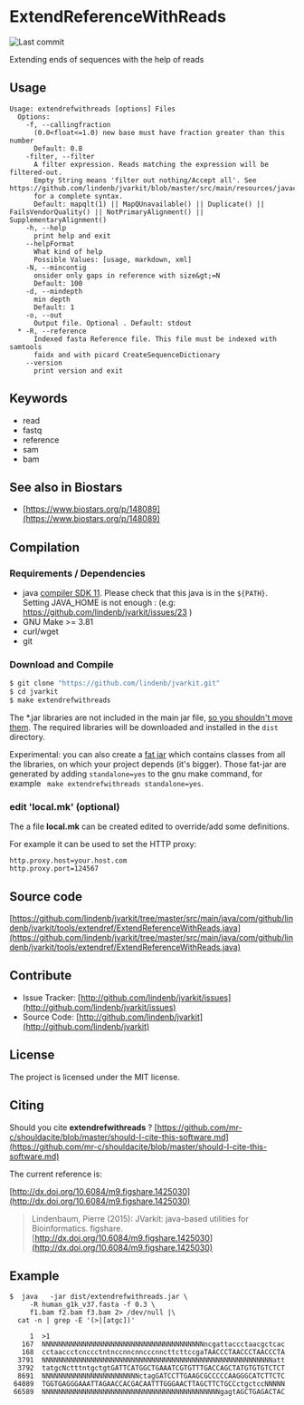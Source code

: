 # ExtendReferenceWithReads

![Last commit](https://img.shields.io/github/last-commit/lindenb/jvarkit.png)

Extending ends of sequences with the help of reads


## Usage

```
Usage: extendrefwithreads [options] Files
  Options:
    -f, --callingfraction
      (0.0<float<=1.0) new base must have fraction greater than this number
      Default: 0.8
    -filter, --filter
      A filter expression. Reads matching the expression will be filtered-out. 
      Empty String means 'filter out nothing/Accept all'. See https://github.com/lindenb/jvarkit/blob/master/src/main/resources/javacc/com/github/lindenb/jvarkit/util/bio/samfilter/SamFilterParser.jj 
      for a complete syntax.
      Default: mapqlt(1) || MapQUnavailable() || Duplicate() || FailsVendorQuality() || NotPrimaryAlignment() || SupplementaryAlignment()
    -h, --help
      print help and exit
    --helpFormat
      What kind of help
      Possible Values: [usage, markdown, xml]
    -N, --mincontig
      onsider only gaps in reference with size&gt;=N
      Default: 100
    -d, --mindepth
      min depth
      Default: 1
    -o, --out
      Output file. Optional . Default: stdout
  * -R, --reference
      Indexed fasta Reference file. This file must be indexed with samtools 
      faidx and with picard CreateSequenceDictionary
    --version
      print version and exit

```


## Keywords

 * read
 * fastq
 * reference
 * sam
 * bam



## See also in Biostars

 * [https://www.biostars.org/p/148089](https://www.biostars.org/p/148089)


## Compilation

### Requirements / Dependencies

* java [compiler SDK 11](https://jdk.java.net/11/). Please check that this java is in the `${PATH}`. Setting JAVA_HOME is not enough : (e.g: https://github.com/lindenb/jvarkit/issues/23 )
* GNU Make >= 3.81
* curl/wget
* git


### Download and Compile

```bash
$ git clone "https://github.com/lindenb/jvarkit.git"
$ cd jvarkit
$ make extendrefwithreads
```

The *.jar libraries are not included in the main jar file, [so you shouldn't move them](https://github.com/lindenb/jvarkit/issues/15#issuecomment-140099011 ).
The required libraries will be downloaded and installed in the `dist` directory.

Experimental: you can also create a [fat jar](https://stackoverflow.com/questions/19150811/) which contains classes from all the libraries, on which your project depends (it's bigger). Those fat-jar are generated by adding `standalone=yes` to the gnu make command, for example ` make extendrefwithreads standalone=yes`.

### edit 'local.mk' (optional)

The a file **local.mk** can be created edited to override/add some definitions.

For example it can be used to set the HTTP proxy:

```
http.proxy.host=your.host.com
http.proxy.port=124567
```
## Source code 

[https://github.com/lindenb/jvarkit/tree/master/src/main/java/com/github/lindenb/jvarkit/tools/extendref/ExtendReferenceWithReads.java](https://github.com/lindenb/jvarkit/tree/master/src/main/java/com/github/lindenb/jvarkit/tools/extendref/ExtendReferenceWithReads.java)


## Contribute

- Issue Tracker: [http://github.com/lindenb/jvarkit/issues](http://github.com/lindenb/jvarkit/issues)
- Source Code: [http://github.com/lindenb/jvarkit](http://github.com/lindenb/jvarkit)

## License

The project is licensed under the MIT license.

## Citing

Should you cite **extendrefwithreads** ? [https://github.com/mr-c/shouldacite/blob/master/should-I-cite-this-software.md](https://github.com/mr-c/shouldacite/blob/master/should-I-cite-this-software.md)

The current reference is:

[http://dx.doi.org/10.6084/m9.figshare.1425030](http://dx.doi.org/10.6084/m9.figshare.1425030)

> Lindenbaum, Pierre (2015): JVarkit: java-based utilities for Bioinformatics. figshare.
> [http://dx.doi.org/10.6084/m9.figshare.1425030](http://dx.doi.org/10.6084/m9.figshare.1425030)

 
 ## Example

```
$  java   -jar dist/extendrefwithreads.jar \
     -R human_g1k_v37.fasta -f 0.3 \
     f1.bam f2.bam f3.bam 2> /dev/null |\
  cat -n | grep -E '(>|[atgc])' 

     1	>1
   167	NNNNNNNNNNNNNNNNNNNNNNNNNNNNNNNNNNNNNNNNncgattaccctaacgctcac
   168	cctaaccctcnccctntnccnncnncccnncttcttccgaTAACCCTAACCCTAACCCTA
  3791	NNNNNNNNNNNNNNNNNNNNNNNNNNNNNNNNNNNNNNNNNNNNNNNNNNNNNNNNNatt
  3792	tatgcNctttntgctgtGATTCATGGCTGAAATCGTGTTTGACCAGCTATGTGTGTCTCT
  8691	NNNNNNNNNNNNNNNNNNNNNNNNctagGATCCTTGAAGCGCCCCCAAGGGCATCTTCTC
 64089	TGGTGAGGGAAATTAGAACCACGACAATTTGGGAACTTAGCTTCTGCCctgctccNNNNN
 66589	NNNNNNNNNNNNNNNNNNNNNNNNNNNNNNNNNNNNNNNNNNNNgagtAGCTGAGACTAC
 
 ```



